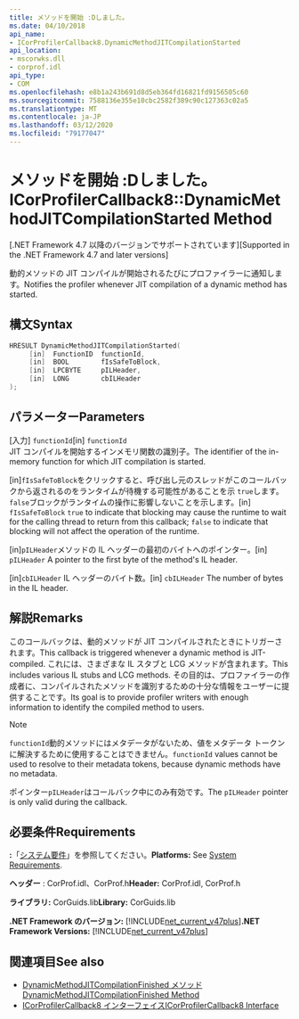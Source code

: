 ```yaml
---
title: メソッドを開始 :Dしました。
ms.date: 04/10/2018
api_name:
- ICorProfilerCallback8.DynamicMethodJITCompilationStarted
api_location:
- mscorwks.dll
- corprof.idl
api_type:
- COM
ms.openlocfilehash: e8b1a243b691d8d5eb364fd16821fd9156505c60
ms.sourcegitcommit: 7588136e355e10cbc2582f389c90c127363c02a5
ms.translationtype: MT
ms.contentlocale: ja-JP
ms.lasthandoff: 03/12/2020
ms.locfileid: "79177047"
---
```

# <a name="icorprofilercallback8dynamicmethodjitcompilationstarted-method"></a><span data-ttu-id="b8d90-102">メソッドを開始 :Dしました。</span><span class="sxs-lookup"><span data-stu-id="b8d90-102">ICorProfilerCallback8::DynamicMethodJITCompilationStarted Method</span></span>
<span data-ttu-id="b8d90-103">[.NET Framework 4.7 以降のバージョンでサポートされています]</span><span class="sxs-lookup"><span data-stu-id="b8d90-103">[Supported in the .NET Framework 4.7 and later versions]</span></span>  
  
<span data-ttu-id="b8d90-104">動的メソッドの JIT コンパイルが開始されるたびにプロファイラーに通知します。</span><span class="sxs-lookup"><span data-stu-id="b8d90-104">Notifies the profiler whenever JIT compilation of a dynamic method has started.</span></span>  
  
## <a name="syntax"></a><span data-ttu-id="b8d90-105">構文</span><span class="sxs-lookup"><span data-stu-id="b8d90-105">Syntax</span></span>  
  
```cpp  
HRESULT DynamicMethodJITCompilationStarted(  
     [in]  FunctionID  functionId,
     [in]  BOOL        fIsSafeToBlock,
     [in]  LPCBYTE     pILHeader,
     [in]  LONG        cbILHeader
);  
```  
  
## <a name="parameters"></a><span data-ttu-id="b8d90-106">パラメーター</span><span class="sxs-lookup"><span data-stu-id="b8d90-106">Parameters</span></span>  
<span data-ttu-id="b8d90-107">[入力] `functionId`</span><span class="sxs-lookup"><span data-stu-id="b8d90-107">[in] `functionId`</span></span>  
<span data-ttu-id="b8d90-108">JIT コンパイルを開始するインメモリ関数の識別子。</span><span class="sxs-lookup"><span data-stu-id="b8d90-108">The identifier of the in-memory function for which JIT compilation is started.</span></span>

<span data-ttu-id="b8d90-109">[in]`fIsSafeToBlock`をクリックすると、呼び出し元のスレッドがこのコールバックから返されるのをランタイムが待機する可能性があることを示
`true`します。`false`ブロックがランタイムの操作に影響しないことを示します。</span><span class="sxs-lookup"><span data-stu-id="b8d90-109">[in] `fIsSafeToBlock`
`true` to indicate that blocking may cause the runtime to wait for the calling thread to return from this callback; `false` to indicate that blocking will not affect the operation of the runtime.</span></span>  

<span data-ttu-id="b8d90-110">[in]`pILHeader`メソッドの IL ヘッダーの最初のバイトへのポインター。</span><span class="sxs-lookup"><span data-stu-id="b8d90-110">[in] `pILHeader` A pointer to the first byte of the method's IL header.</span></span>

<span data-ttu-id="b8d90-111">[in]`cbILHeader` IL ヘッダーのバイト数。</span><span class="sxs-lookup"><span data-stu-id="b8d90-111">[in] `cbILHeader` The number of bytes in the IL header.</span></span>

## <a name="remarks"></a><span data-ttu-id="b8d90-112">解説</span><span class="sxs-lookup"><span data-stu-id="b8d90-112">Remarks</span></span>  

<span data-ttu-id="b8d90-113">このコールバックは、動的メソッドが JIT コンパイルされたときにトリガーされます。</span><span class="sxs-lookup"><span data-stu-id="b8d90-113">This callback is triggered whenever a dynamic method is JIT-compiled.</span></span> <span data-ttu-id="b8d90-114">これには、さまざまな IL スタブと LCG メソッドが含まれます。</span><span class="sxs-lookup"><span data-stu-id="b8d90-114">This includes various IL stubs and LCG methods.</span></span> <span data-ttu-id="b8d90-115">その目的は、プロファイラーの作成者に、コンパイルされたメソッドを識別するための十分な情報をユーザーに提供することです。</span><span class="sxs-lookup"><span data-stu-id="b8d90-115">Its goal is to provide profiler writers with enough information to identify the compiled method to users.</span></span>

> [!NOTE]
> <span data-ttu-id="b8d90-116">`functionId`動的メソッドにはメタデータがないため、値をメタデータ トークンに解決するために使用することはできません。</span><span class="sxs-lookup"><span data-stu-id="b8d90-116">`functionId` values cannot be used to resolve to their metadata tokens, because dynamic methods have no metadata.</span></span>

<span data-ttu-id="b8d90-117">ポインター`pILHeader`はコールバック中にのみ有効です。</span><span class="sxs-lookup"><span data-stu-id="b8d90-117">The `pILHeader` pointer is only valid during the callback.</span></span>

## <a name="requirements"></a><span data-ttu-id="b8d90-118">必要条件</span><span class="sxs-lookup"><span data-stu-id="b8d90-118">Requirements</span></span>  
 <span data-ttu-id="b8d90-119">**:**「[システム要件](../../../../docs/framework/get-started/system-requirements.md)」を参照してください。</span><span class="sxs-lookup"><span data-stu-id="b8d90-119">**Platforms:** See [System Requirements](../../../../docs/framework/get-started/system-requirements.md).</span></span>  
  
 <span data-ttu-id="b8d90-120">**ヘッダー** : CorProf.idl、CorProf.h</span><span class="sxs-lookup"><span data-stu-id="b8d90-120">**Header:** CorProf.idl, CorProf.h</span></span>  
  
 <span data-ttu-id="b8d90-121">**ライブラリ:** CorGuids.lib</span><span class="sxs-lookup"><span data-stu-id="b8d90-121">**Library:** CorGuids.lib</span></span>  
  
 <span data-ttu-id="b8d90-122">**.NET Framework のバージョン:** [!INCLUDE[net_current_v47plus](../../../../includes/net-current-v47plus.md)]</span><span class="sxs-lookup"><span data-stu-id="b8d90-122">**.NET Framework Versions:** [!INCLUDE[net_current_v47plus](../../../../includes/net-current-v47plus.md)]</span></span>  
  
## <a name="see-also"></a><span data-ttu-id="b8d90-123">関連項目</span><span class="sxs-lookup"><span data-stu-id="b8d90-123">See also</span></span>

- [<span data-ttu-id="b8d90-124">DynamicMethodJITCompilationFinished メソッド</span><span class="sxs-lookup"><span data-stu-id="b8d90-124">DynamicMethodJITCompilationFinished Method</span></span>](icorprofilercallback8-dynamicmethodjitcompilationfinished-method.md)
- [<span data-ttu-id="b8d90-125">ICorProfilerCallback8 インターフェイス</span><span class="sxs-lookup"><span data-stu-id="b8d90-125">ICorProfilerCallback8 Interface</span></span>](icorprofilercallback8-interface.md)
